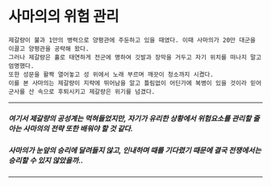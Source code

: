 
# 사마의의 위험 관리

    제갈량이 불과 1만의 병력으로 양평관에 주둔하고 있을 때였다. 이때 사마의가 20만 대군을 이끌고 양평관을 공략해 왔다. 
    그러나 제갈량은 홀로 태연하게 전군에 명하여 깃발과 장막을 거두고 자기 위치를 떠나지 말고 엄명했다. 
    또한 성문을 활짝 열어놓고 성 위에서 노래 부르며 깨끗이 청소까지 시켰다. 
    이를 본 사마의는 제갈량이 지략에 뛰어남을 알고 틀림없이 어딘가에 복병이 있을 것이라 믿어 군사를 산 속으로 후퇴시키고 제갈량은 위기를 넘겼다.

---

##### 여기서 제갈량의 공성계는 먹혀들었지만, 자기가 유리한 상황에서 위험요소를 관리할 줄 아는 사마의의 전략 또한 배워야 할 것 같다.
##### 사마의가 눈앞의 승리에 달려들지 않고, 인내하며 때를 기다렸기 때문에 결국 전쟁에서는 승리할 수 있지 않았을까..
    
---